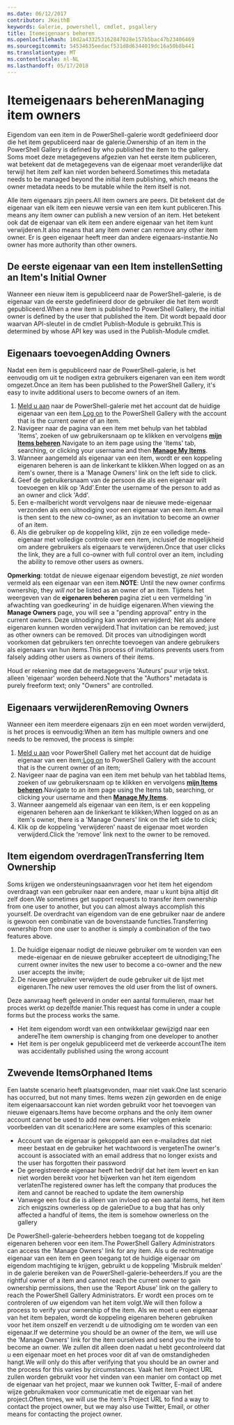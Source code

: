 ```yaml
---
ms.date: 06/12/2017
contributor: JKeithB
keywords: Galerie, powershell, cmdlet, psgallery
title: Itemeigenaars beheren
ms.openlocfilehash: 10d2a433253162847028e157b5bac47b23406469
ms.sourcegitcommit: 54534635eedacf531d8d6344019dc16a50b8b441
ms.translationtype: MT
ms.contentlocale: nl-NL
ms.lasthandoff: 05/17/2018
---
```

# <a name="managing-item-owners"></a><span data-ttu-id="6d07b-103">Itemeigenaars beheren</span><span class="sxs-lookup"><span data-stu-id="6d07b-103">Managing item owners</span></span>

<span data-ttu-id="6d07b-104">Eigendom van een item in de PowerShell-galerie wordt gedefinieerd door die het item gepubliceerd naar de galerie.</span><span class="sxs-lookup"><span data-stu-id="6d07b-104">Ownership of an item in the PowerShell Gallery is defined by who published the item to the gallery.</span></span>
<span data-ttu-id="6d07b-105">Soms moet deze metagegevens afgezien van het eerste item publiceren, wat betekent dat de metagegevens van de eigenaar moet veranderlijke dat terwijl het item zelf kan niet worden beheerd.</span><span class="sxs-lookup"><span data-stu-id="6d07b-105">Sometimes this metadata needs to be managed beyond the initial item publishing, which means the owner metadata needs to be mutable while the item itself is not.</span></span>

<span data-ttu-id="6d07b-106">Alle item eigenaars zijn peers.</span><span class="sxs-lookup"><span data-stu-id="6d07b-106">All item owners are peers.</span></span>
<span data-ttu-id="6d07b-107">Dit betekent dat de eigenaar van elk item een nieuwe versie van een item kunt publiceren.</span><span class="sxs-lookup"><span data-stu-id="6d07b-107">This means any item owner can publish a new version of an item.</span></span> <span data-ttu-id="6d07b-108">Het betekent ook dat de eigenaar van elk item een andere eigenaar van het item kunt verwijderen.</span><span class="sxs-lookup"><span data-stu-id="6d07b-108">It also means that any item owner can remove any other item owner.</span></span>
<span data-ttu-id="6d07b-109">Er is geen eigenaar heeft meer dan andere eigenaars-instantie.</span><span class="sxs-lookup"><span data-stu-id="6d07b-109">No owner has more authority than other owners.</span></span>

## <a name="setting-an-items-initial-owner"></a><span data-ttu-id="6d07b-110">De eerste eigenaar van een Item instellen</span><span class="sxs-lookup"><span data-stu-id="6d07b-110">Setting an Item's Initial Owner</span></span>

<span data-ttu-id="6d07b-111">Wanneer een nieuw item is gepubliceerd naar de PowerShell-galerie, is de eigenaar van de eerste gedefinieerd door de gebruiker die het item wordt gepubliceerd.</span><span class="sxs-lookup"><span data-stu-id="6d07b-111">When a new item is published to PowerShell Gallery, the initial owner is defined by the user that published the item.</span></span> <span data-ttu-id="6d07b-112">Dit wordt bepaald door waarvan API-sleutel in de cmdlet Publish-Module is gebruikt.</span><span class="sxs-lookup"><span data-stu-id="6d07b-112">This is determined by whose API key was used in the Publish-Module cmdlet.</span></span>

## <a name="adding-owners"></a><span data-ttu-id="6d07b-113">Eigenaars toevoegen</span><span class="sxs-lookup"><span data-stu-id="6d07b-113">Adding Owners</span></span>

<span data-ttu-id="6d07b-114">Nadat een item is gepubliceerd naar de PowerShell-galerie, is het eenvoudig om uit te nodigen extra gebruikers eigenaren van een item wordt omgezet.</span><span class="sxs-lookup"><span data-stu-id="6d07b-114">Once an item has been published to the PowerShell Gallery, it's easy to invite additional users to become owners of an item.</span></span>

1. <span data-ttu-id="6d07b-115">[Meld u aan](https://powershellgallery.com/users/account/LogOn) naar de PowerShell-galerie met het account dat de huidige eigenaar van een item.</span><span class="sxs-lookup"><span data-stu-id="6d07b-115">[Log on](https://powershellgallery.com/users/account/LogOn) to the PowerShell Gallery with the account that is the current owner of an item.</span></span>
2. <span data-ttu-id="6d07b-116">Navigeer naar de pagina van een item met behulp van het tabblad 'Items', zoeken of uw gebruikersnaam op te klikken en vervolgens [ **mijn Items beheren**](https://www.powershellgallery.com/account/Packages).</span><span class="sxs-lookup"><span data-stu-id="6d07b-116">Navigate to an item page using the 'Items' tab, searching, or clicking your username and then [**Manage My Items**](https://www.powershellgallery.com/account/Packages).</span></span>
3. <span data-ttu-id="6d07b-117">Wanneer aangemeld als eigenaar van een item, wordt er een koppeling eigenaren beheren is aan de linkerkant te klikken.</span><span class="sxs-lookup"><span data-stu-id="6d07b-117">When logged on as an item's owner, there is a 'Manage Owners' link on the left side to click.</span></span>
4. <span data-ttu-id="6d07b-118">Geef de gebruikersnaam van de persoon die als een eigenaar wilt toevoegen en klik op 'Add'.</span><span class="sxs-lookup"><span data-stu-id="6d07b-118">Enter the username of the person to add as an owner and click 'Add'.</span></span>
5. <span data-ttu-id="6d07b-119">Een e-mailbericht wordt vervolgens naar de nieuwe mede-eigenaar verzonden als een uitnodiging voor een eigenaar van een item.</span><span class="sxs-lookup"><span data-stu-id="6d07b-119">An email is then sent to the new co-owner, as an invitation to become an owner of an item.</span></span>
6. <span data-ttu-id="6d07b-120">Als die gebruiker op de koppeling klikt, zijn ze een volledige mede-eigenaar met volledige controle over een item, inclusief de mogelijkheid om andere gebruikers als eigenaars te verwijderen.</span><span class="sxs-lookup"><span data-stu-id="6d07b-120">Once that user clicks the link, they are a full co-owner with full control over an item, including the ability to remove other users as owners.</span></span>

<span data-ttu-id="6d07b-121">**Opmerking**: totdat de nieuwe eigenaar eigendom bevestigt, ze *niet* worden vermeld als een eigenaar van een item.</span><span class="sxs-lookup"><span data-stu-id="6d07b-121">**NOTE**: Until the new owner confirms ownership, they *will not* be listed as an owner of an item.</span></span>
<span data-ttu-id="6d07b-122">Tijdens het weergeven van de **eigenaren beheren** pagina ziet u een vermelding 'in afwachting van goedkeuring' in de huidige eigenaren.</span><span class="sxs-lookup"><span data-stu-id="6d07b-122">When viewing the **Manage Owners** page, you will see a "pending approval" entry in the current owners.</span></span>
<span data-ttu-id="6d07b-123">Deze uitnodiging kan worden verwijderd; Net als andere eigenaren kunnen worden verwijderd.</span><span class="sxs-lookup"><span data-stu-id="6d07b-123">That invitation can be removed; just as other owners can be removed.</span></span>
<span data-ttu-id="6d07b-124">Dit proces van uitnodigingen wordt voorkomen dat gebruikers ten onrechte toevoegen van andere gebruikers als eigenaars van hun items.</span><span class="sxs-lookup"><span data-stu-id="6d07b-124">This process of invitations prevents users from falsely adding other users as owners of their items.</span></span>

<span data-ttu-id="6d07b-125">Houd er rekening mee dat de metagegevens 'Auteurs' puur vrije tekst. alleen 'eigenaar' worden beheerd.</span><span class="sxs-lookup"><span data-stu-id="6d07b-125">Note that the "Authors" metadata is purely freeform text; only "Owners" are controlled.</span></span>


## <a name="removing-owners"></a><span data-ttu-id="6d07b-126">Eigenaars verwijderen</span><span class="sxs-lookup"><span data-stu-id="6d07b-126">Removing Owners</span></span>

<span data-ttu-id="6d07b-127">Wanneer een item meerdere eigenaars zijn en een moet worden verwijderd, is het proces is eenvoudig:</span><span class="sxs-lookup"><span data-stu-id="6d07b-127">When an item has multiple owners and one needs to be removed, the process is simple:</span></span>

1. <span data-ttu-id="6d07b-128">[Meld u aan](https://powershellgallery.com/users/account/LogOn) voor PowerShell Gallery met het account dat de huidige eigenaar van een item;</span><span class="sxs-lookup"><span data-stu-id="6d07b-128">[Log on](https://powershellgallery.com/users/account/LogOn) to PowerShell Gallery with the account that is the current owner of an item;</span></span>
2. <span data-ttu-id="6d07b-129">Navigeer naar de pagina van een item met behulp van het tabblad Items, zoeken of uw gebruikersnaam op te klikken en vervolgens [ **mijn Items beheren**](https://www.powershellgallery.com/account/Packages).</span><span class="sxs-lookup"><span data-stu-id="6d07b-129">Navigate to an item page using the Items tab, searching, or clicking your username and then [**Manage My Items**](https://www.powershellgallery.com/account/Packages).</span></span>
3. <span data-ttu-id="6d07b-130">Wanneer aangemeld als eigenaar van een item, is er een koppeling eigenaren beheren aan de linkerkant te klikken;</span><span class="sxs-lookup"><span data-stu-id="6d07b-130">When logged on as an item's owner, there is a 'Manage Owners' link on the left side to click;</span></span>
4. <span data-ttu-id="6d07b-131">Klik op de koppeling 'verwijderen' naast de eigenaar moet worden verwijderd.</span><span class="sxs-lookup"><span data-stu-id="6d07b-131">Click the 'remove' link next to the owner to be removed.</span></span>



## <a name="transferring-item-ownership"></a><span data-ttu-id="6d07b-132">Item eigendom overdragen</span><span class="sxs-lookup"><span data-stu-id="6d07b-132">Transferring Item Ownership</span></span>

<span data-ttu-id="6d07b-133">Soms krijgen we ondersteuningsaanvragen voor het item het eigendom overdraagt van een gebruiker naar een andere, maar u kunt bijna altijd dit zelf doen.</span><span class="sxs-lookup"><span data-stu-id="6d07b-133">We sometimes get support requests to transfer item ownership from one user to another, but you can almost always accomplish this yourself.</span></span>
<span data-ttu-id="6d07b-134">De overdracht van eigendom van de ene gebruiker naar de andere is gewoon een combinatie van de bovenstaande functies.</span><span class="sxs-lookup"><span data-stu-id="6d07b-134">Transferring ownership from one user to another is simply a combination of the two features above.</span></span>

1. <span data-ttu-id="6d07b-135">De huidige eigenaar nodigt de nieuwe gebruiker om te worden van een mede-eigenaar en de nieuwe gebruiker accepteert de uitnodiging;</span><span class="sxs-lookup"><span data-stu-id="6d07b-135">The current owner invites the new user to become a co-owner and the new user accepts the invite;</span></span>
2. <span data-ttu-id="6d07b-136">De nieuwe gebruiker verwijdert de oude gebruiker uit de lijst met eigenaren.</span><span class="sxs-lookup"><span data-stu-id="6d07b-136">The new user removes the old user from the list of owners.</span></span>

<span data-ttu-id="6d07b-137">Deze aanvraag heeft geleverd in onder een aantal formulieren, maar het proces werkt op dezelfde manier.</span><span class="sxs-lookup"><span data-stu-id="6d07b-137">This request has come in under a couple forms but the process works the same.</span></span>

- <span data-ttu-id="6d07b-138">Het item eigendom wordt van een ontwikkelaar gewijzigd naar een andere</span><span class="sxs-lookup"><span data-stu-id="6d07b-138">The item ownership is changing from one developer to another</span></span>
- <span data-ttu-id="6d07b-139">Het item is per ongeluk gepubliceerd met de verkeerde account</span><span class="sxs-lookup"><span data-stu-id="6d07b-139">The item was accidentally published using the wrong account</span></span>


## <a name="orphaned-items"></a><span data-ttu-id="6d07b-140">Zwevende Items</span><span class="sxs-lookup"><span data-stu-id="6d07b-140">Orphaned Items</span></span>

<span data-ttu-id="6d07b-141">Een laatste scenario heeft plaatsgevonden, maar niet vaak.</span><span class="sxs-lookup"><span data-stu-id="6d07b-141">One last scenario has occurred, but not many times.</span></span>
<span data-ttu-id="6d07b-142">Items wezen zijn geworden en de enige item eigenaarsaccount kan niet worden gebruikt voor het toevoegen van nieuwe eigenaars.</span><span class="sxs-lookup"><span data-stu-id="6d07b-142">Items have become orphans and the only item owner account cannot be used to add new owners.</span></span>
<span data-ttu-id="6d07b-143">Hier volgen enkele voorbeelden van dit scenario:</span><span class="sxs-lookup"><span data-stu-id="6d07b-143">Here are some examples of this scenario:</span></span>

- <span data-ttu-id="6d07b-144">Account van de eigenaar is gekoppeld aan een e-mailadres dat niet meer bestaat en de gebruiker het wachtwoord is vergeten</span><span class="sxs-lookup"><span data-stu-id="6d07b-144">The owner's account is associated with an email address that no longer exists and the user has forgotten their password</span></span>
- <span data-ttu-id="6d07b-145">De geregistreerde eigenaar heeft het bedrijf dat het item levert en kan niet worden bereikt voor het bijwerken van het item eigendom verlaten</span><span class="sxs-lookup"><span data-stu-id="6d07b-145">The registered owner has left the company that produces the item and cannot be reached to update the item ownership</span></span>
- <span data-ttu-id="6d07b-146">Vanwege een fout die is alleen van invloed op een aantal items, het item zich enigszins ownerless op de galerie</span><span class="sxs-lookup"><span data-stu-id="6d07b-146">Due to a bug that has only affected a handful of items, the item is somehow ownerless on the gallery</span></span>

<span data-ttu-id="6d07b-147">De PowerShell-galerie-beheerders hebben toegang tot de koppeling eigenaren beheren voor een item.</span><span class="sxs-lookup"><span data-stu-id="6d07b-147">The PowerShell Gallery Administrators can access the 'Manage Owners' link for any item.</span></span>
<span data-ttu-id="6d07b-148">Als u de rechtmatige eigenaar van een item en geen toegang tot de huidige eigenaar om eigendom machtiging te krijgen, gebruikt u de koppeling 'Misbruik melden' in de galerie bereiken van de PowerShell-galerie-beheerders.</span><span class="sxs-lookup"><span data-stu-id="6d07b-148">If you are the rightful owner of a item and cannot reach the current owner to gain ownership permissions, then use the 'Report Abuse' link on the gallery to reach the PowerShell Gallery Administrators.</span></span>
<span data-ttu-id="6d07b-149">Er wordt een proces om te controleren of uw eigendom van het item volgt.</span><span class="sxs-lookup"><span data-stu-id="6d07b-149">We will then follow a process to verify your ownership of the item.</span></span>
<span data-ttu-id="6d07b-150">Als we moet u een eigenaar van het item bepalen, wordt de koppeling eigenaren beheren gebruiken voor het item onszelf en verzendt u de uitnodiging om te worden van een eigenaar.</span><span class="sxs-lookup"><span data-stu-id="6d07b-150">If we determine you should be an owner of the item, we will use the 'Manage Owners' link for the item ourselves and send you the invite to become an owner.</span></span>
<span data-ttu-id="6d07b-151">We zullen dit alleen doen nadat u hebt gecontroleerd dat u een eigenaar moet en het proces voor dit af van de omstandigheden hangt.</span><span class="sxs-lookup"><span data-stu-id="6d07b-151">We will only do this after verifying that you should be an owner and the process for this varies by circumstances.</span></span>
<span data-ttu-id="6d07b-152">Vaak het item Project URL zullen worden gebruikt voor het vinden van een manier om contact op met de eigenaar van het project, maar we kunnen ook Twitter, E-mail of andere wijze gebruikmaken voor communicatie met de eigenaar van het project.</span><span class="sxs-lookup"><span data-stu-id="6d07b-152">Often times, we will use the item's Project URL to find a way to contact the project owner, but we may also use Twitter, Email, or other means for contacting the project owner.</span></span>